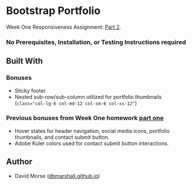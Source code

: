 # Bootstrap Portfolio

Week One Responsiveness Assignment: [Part 2](http://ucb.bootcampcontent.com/UCB-Coding-Bootcamp/09-11-2017-UCB-Class-Repository-FSF-FT/blob/master/01-week/homework/part-2/Instructions/homework-instructions.md).

### No Prerequisites, Installation, or Testing Instructions required

## Built With

### Bonuses 

* Sticky footer
* Nested sub-row/sub-column utilized for portfolio thumbnails (`class="col-lg-6 col-md-12 col-sm-6 col-xs-12"`)

### Previous bonuses from Week One homework [part one](http://ucb.bootcampcontent.com/UCB-Coding-Bootcamp/09-11-2017-UCB-Class-Repository-FSF-FT/blob/master/01-week/homework/part-1/Instructions/recommended-homework-assignment.md)

* Hover states for header navigation, social media icons, portfolio thumbnails, and contact submit button.
* Adobe Kuler colors used for contact submit button interactions. 

## Author

* David Morse ([dbmarshall.github.io](https://dbmarshall.github.io))

